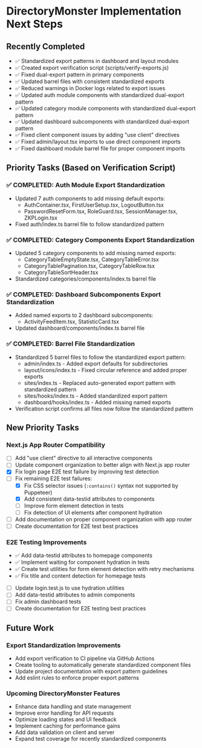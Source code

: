 # DirectoryMonster Implementation Next Steps

## Recently Completed
- ✅ Standardized export patterns in dashboard and layout modules
- ✅ Created export verification script (scripts/verify-exports.js)
- ✅ Fixed dual-export pattern in primary components
- ✅ Updated barrel files with consistent standardized exports
- ✅ Reduced warnings in Docker logs related to export issues
- ✅ Updated auth module components with standardized dual-export pattern
- ✅ Updated category module components with standardized dual-export pattern
- ✅ Updated dashboard subcomponents with standardized dual-export pattern
- ✅ Fixed client component issues by adding "use client" directives
- ✅ Fixed admin/layout.tsx imports to use direct component imports
- ✅ Fixed dashboard module barrel file for proper component imports

## Priority Tasks (Based on Verification Script)

### ✅ COMPLETED: Auth Module Export Standardization 
- Updated 7 auth components to add missing default exports:
  - AuthContainer.tsx, FirstUserSetup.tsx, LogoutButton.tsx
  - PasswordResetForm.tsx, RoleGuard.tsx, SessionManager.tsx, ZKPLogin.tsx
- Fixed auth/index.ts barrel file to follow standardized pattern

### ✅ COMPLETED: Category Components Export Standardization
- Updated 5 category components to add missing named exports:
  - CategoryTableEmptyState.tsx, CategoryTableError.tsx
  - CategoryTablePagination.tsx, CategoryTableRow.tsx
  - CategoryTableSortHeader.tsx
- Standardized categories/components/index.ts barrel file

### ✅ COMPLETED: Dashboard Subcomponents Export Standardization
- Added named exports to 2 dashboard subcomponents:
  - ActivityFeedItem.tsx, StatisticCard.tsx
- Updated dashboard/components/index.ts barrel file

### ✅ COMPLETED: Barrel File Standardization
- Standardized 5 barrel files to follow the standardized export pattern:
  - admin/index.ts - Added export defaults for subdirectories
  - layout/icons/index.ts - Fixed circular reference and added proper exports
  - sites/index.ts - Replaced auto-generated export pattern with standardized pattern
  - sites/hooks/index.ts - Added standardized export pattern
  - dashboard/hooks/index.ts - Added missing named exports
- Verification script confirms all files now follow the standardized pattern

## New Priority Tasks

### Next.js App Router Compatibility
- [ ] Add "use client" directive to all interactive components
- [ ] Update component organization to better align with Next.js app router
- [x] Fix login page E2E test failure by improving test detection
- [ ] Fix remaining E2E test failures:
  - [x] Fix CSS selector issues (`:contains()` syntax not supported by Puppeteer)
  - [x] Add consistent data-testid attributes to components
  - [ ] Improve form element detection in tests
  - [ ] Fix detection of UI elements after component hydration
- [ ] Add documentation on proper component organization with app router
- [ ] Create documentation for E2E test best practices

### E2E Testing Improvements
- ✅ Add data-testid attributes to homepage components
- ✅ Implement waiting for component hydration in tests
- ✅ Create test utilities for form element detection with retry mechanisms
- ✅ Fix title and content detection for homepage tests
- [ ] Update login.test.js to use hydration utilities
- [ ] Add data-testid attributes to admin components
- [ ] Fix admin dashboard tests
- [ ] Create documentation for E2E testing best practices

## Future Work

### Export Standardization Improvements
- Add export verification to CI pipeline via GitHub Actions
- Create tooling to automatically generate standardized component files
- Update project documentation with export pattern guidelines
- Add eslint rules to enforce proper export patterns

### Upcoming DirectoryMonster Features
- Enhance data handling and state management
- Improve error handling for API requests
- Optimize loading states and UI feedback
- Implement caching for performance gains
- Add data validation on client and server
- Expand test coverage for recently standardized components